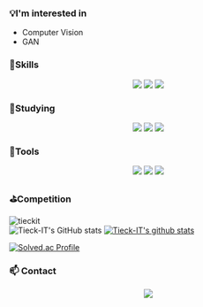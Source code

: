 ### :bulb:I'm interested in
  - Computer Vision
  - GAN


###  :muscle:Skills

<p align ="center">
<img src="https://img.shields.io/badge/python-3776AB?style=flat-square&logo=python&logoColor=white" />
<img src="https://img.shields.io/badge/Jupyter-F37626?style=flat-square&logo=Jupyter&logoColor=white" />
<img src="https://img.shields.io/badge/MySQL-4479A1?style=flat-square&logo=MySQL&logoColor=white" />

### :seedling:Studying

<p align ="center">
<img src="https://img.shields.io/badge/-PyTorch-%23EE4C2C?logo=PyTorch&logoColor=white" />
<img src="https://img.shields.io/badge/-keras-%23D00000?logo=Keras&logoColor=white" />
<img src="https://img.shields.io/badge/-tensorflow-%23FF6F00?logo=Tensorflow&logoColor=white" />
 

###  :hammer:Tools

<p align ="center">
<img src="https://img.shields.io/badge/Slack-E34F26?style=flat-square&logo=HTML5&logoColor=white" />
<img src="https://img.shields.io/badge/Git-F05032?style=flat-square&logo=Git&logoColor=white" />
<img src="https://img.shields.io/badge/GitHub-181717?style=flat-square&logoGitHub&logoColor=white" />

### :golf:Competition
  
![tieckit](https://road-to-kaggle-grandmaster.vercel.app/api/simple/tieckit)  
![Tieck-IT's GitHub stats](https://github-readme-stats.vercel.app/api?username=Tieck-IT&show_icons=true&theme=radical)
[![Tieck-IT's github stats](https://github-readme-stats.vercel.app/api/top-langs/?username=Tieck-IT&show_icons=true&hide_border=true&title_color=004386&icon_color=004386&layout=compact)](https://github.com/Tieck-IT)
  
[![Solved.ac Profile](http://mazassumnida.wtf/api/v2/generate_badge?boj=nib72)](https://solved.ac/nib72/)

 
###  :mailbox: Contact
  
<p align ="center">
<a href="mailto:tieck-it@gmail.com" target="_blank"><img src="https://img.shields.io/badge/Gmail-EA4335?style=flat-square&logoGmail&logoColor=white" ></a>
